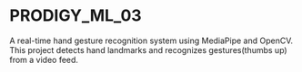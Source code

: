 # PRODIGY_ML_03
A real-time hand gesture recognition system using MediaPipe and OpenCV. This project detects hand landmarks and recognizes gestures(thumbs up) from a video feed.
